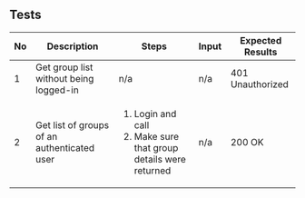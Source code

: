 ## Tests
| No  | Description                                 | Steps                                                                               | Input | Expected Results |
| --- | ------------------------------------------- | ----------------------------------------------------------------------------------- | ----- | ---------------- |
| 1   | Get group list without being logged-in      | n/a                                                                                 | n/a   | 401 Unauthorized |
| 2   | Get list of groups of an authenticated user | <ol><li>Login and call</li><li>Make sure that group details were returned</li></ol> | n/a   | 200 OK           |
